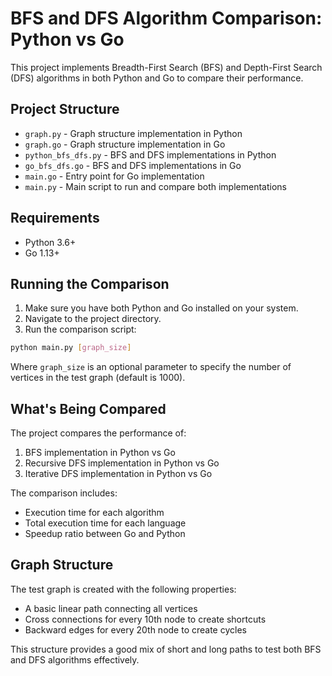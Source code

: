 # BFS and DFS Algorithm Comparison: Python vs Go

This project implements Breadth-First Search (BFS) and Depth-First Search (DFS) algorithms in both Python and Go to compare their performance.

## Project Structure

- `graph.py` - Graph structure implementation in Python
- `graph.go` - Graph structure implementation in Go
- `python_bfs_dfs.py` - BFS and DFS implementations in Python
- `go_bfs_dfs.go` - BFS and DFS implementations in Go
- `main.go` - Entry point for Go implementation
- `main.py` - Main script to run and compare both implementations

## Requirements

- Python 3.6+
- Go 1.13+

## Running the Comparison

1. Make sure you have both Python and Go installed on your system.
2. Navigate to the project directory.
3. Run the comparison script:

```bash
python main.py [graph_size]
```

Where `graph_size` is an optional parameter to specify the number of vertices in the test graph (default is 1000).

## What's Being Compared

The project compares the performance of:

1. BFS implementation in Python vs Go
2. Recursive DFS implementation in Python vs Go
3. Iterative DFS implementation in Python vs Go

The comparison includes:
- Execution time for each algorithm
- Total execution time for each language
- Speedup ratio between Go and Python

## Graph Structure

The test graph is created with the following properties:

- A basic linear path connecting all vertices
- Cross connections for every 10th node to create shortcuts
- Backward edges for every 20th node to create cycles

This structure provides a good mix of short and long paths to test both BFS and DFS algorithms effectively.
